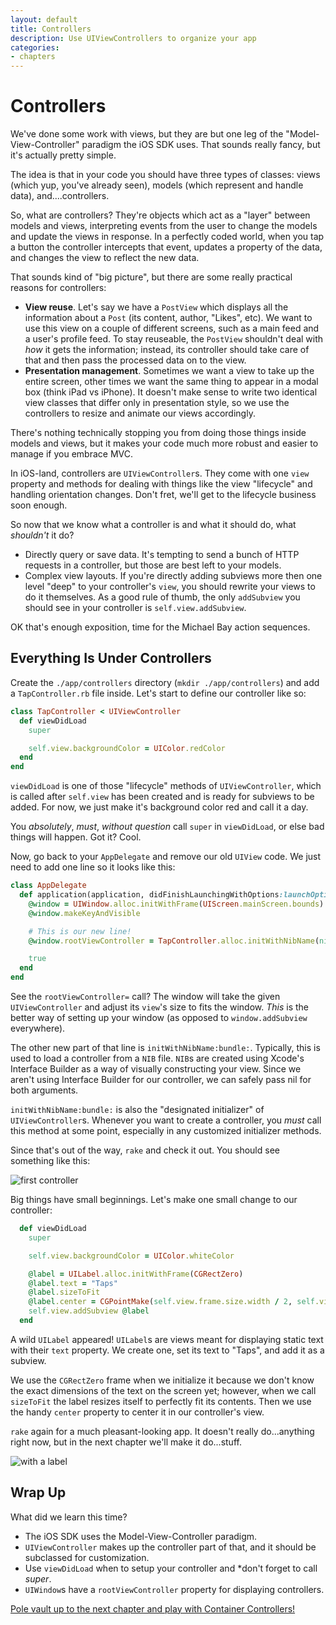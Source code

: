 ```yaml
---
layout: default
title: Controllers
description: Use UIViewControllers to organize your app
categories:
- chapters
---
```


# Controllers

We've done some work with views, but they are but one leg of the "Model-View-Controller" paradigm the iOS SDK uses. That sounds really fancy, but it's actually pretty simple.

The idea is that in your code you should have three types of classes: views (which yup, you've already seen), models (which represent and handle data), and....controllers.

So, what are controllers? They're objects which act as a "layer" between models and views, interpreting events from the user to change the models and update the views in response. In a perfectly coded world, when you tap a button the controller intercepts that event, updates a property of the data, and changes the view to reflect the new data.

That sounds kind of "big picture", but there are some really practical reasons for controllers:

- **View reuse**. Let's say we have a `PostView` which displays all the information about a `Post` (its content, author, "Likes", etc). We want to use this view on a couple of different screens, such as a main feed and a user's profile feed. To stay reuseable, the `PostView` shouldn't deal with *how* it gets the information; instead, its controller should take care of that and then pass the processed data on to the view.
- **Presentation management**. Sometimes we want a view to take up the entire screen, other times we want the same thing to appear in a modal box (think iPad vs iPhone). It doesn't make sense to write two identical view classes that differ only in presentation style, so we use the controllers to resize and animate our views accordingly.

There's nothing technically stopping you from doing those things inside models and views, but it makes your code much more robust and easier to manage if you embrace MVC.

In iOS-land, controllers are `UIViewController`s. They come with one `view` property and methods for dealing with things like the view "lifecycle" and handling orientation changes. Don't fret, we'll get to the lifecycle business soon enough.

So now that we know what a controller is and what it should do, what *shouldn't* it do?

- Directly query or save data. It's tempting to send a bunch of HTTP requests in a controller, but those are best left to your models.
- Complex view layouts. If you're directly adding subviews more then one level "deep" to your controller's `view`, you should rewrite your views to do it themselves. As a good rule of thumb, the only `addSubview` you should see in your controller is `self.view.addSubview`.

OK that's enough exposition, time for the Michael Bay action sequences.

## Everything Is Under Controllers

Create the `./app/controllers` directory (`mkdir ./app/controllers`) and add a `TapController.rb` file inside. Let's start to define our controller like so:

```ruby
class TapController < UIViewController
  def viewDidLoad
    super

    self.view.backgroundColor = UIColor.redColor
  end
end
```

`viewDidLoad` is one of those "lifecycle" methods of `UIViewController`, which is called after `self.view` has been created and is ready for subviews to be added. For now, we just make it's background color red and call it a day.

You *absolutely*, *must*, *without question* call `super` in `viewDidLoad`, or else bad things will happen. Got it? Cool.

Now, go back to your `AppDelegate` and remove our old `UIView` code. We just need to add one line so it looks like this:

```ruby
class AppDelegate
  def application(application, didFinishLaunchingWithOptions:launchOptions)
    @window = UIWindow.alloc.initWithFrame(UIScreen.mainScreen.bounds)
    @window.makeKeyAndVisible

    # This is our new line!
    @window.rootViewController = TapController.alloc.initWithNibName(nil, bundle: nil)

    true
  end
end
```

See the `rootViewController=` call? The window will take the given `UIViewController` and adjust its `view`'s size to fits the window. *This* is the better way of setting up your window (as opposed to `window.addSubview` everywhere).

The other new part of that line is `initWithNibName:bundle:`. Typically, this is used to load a controller from a `NIB` file. `NIB`s are created using Xcode's Interface Builder as a way of visually constructing your view. Since we aren't using Interface Builder for our controller, we can safely pass nil for both arguments.

`initWithNibName:bundle:` is also the "designated initializer" of `UIViewController`s. Whenever you want to create a controller, you *must* call this method at some point, especially in any customized initializer methods.

Since that's out of the way, `rake` and check it out. You should see something like this:

![first controller](images/1.png)

Big things have small beginnings. Let's make one small change to our controller:

```ruby
  def viewDidLoad
    super

    self.view.backgroundColor = UIColor.whiteColor

    @label = UILabel.alloc.initWithFrame(CGRectZero)
    @label.text = "Taps"
    @label.sizeToFit
    @label.center = CGPointMake(self.view.frame.size.width / 2, self.view.frame.size.height / 2)
    self.view.addSubview @label
  end
```

A wild `UILabel` appeared! `UILabel`s are views meant for displaying static text with their `text` property. We create one, set its text to "Taps", and add it as a subview.

We use the `CGRectZero` frame when we initialize it because we don't know the exact dimensions of the text on the screen yet; however, when we call `sizeToFit` the label resizes itself to perfectly fit its contents. Then we use the handy `center` property to center it in our controller's view.

`rake` again for a much pleasant-looking app. It doesn't really do...anything right now, but in the next chapter we'll make it do...stuff.

![with a label](images/2.png)

## Wrap Up

What did we learn this time?

- The iOS SDK uses the Model-View-Controller paradigm.
- `UIViewController` makes up the controller part of that, and it should be subclassed for customization.
- Use `viewDidLoad` when to setup your controller and *don't forget to call *super*.
- `UIWindow`s have a `rootViewController` property for displaying controllers.

[Pole vault up to the next chapter and play with Container Controllers!](/4-containers)
